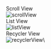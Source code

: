 Scroll View\
![scrollView](https://github.com/user-attachments/assets/c92742ab-84c1-47ce-b36b-be9b403f0c97)\
List View\
![listView](https://github.com/user-attachments/assets/9b4e6f94-f1ac-4ec5-b55c-264bf2e4c1df)\
Recycler View\
![recyclerView](https://github.com/user-attachments/assets/b196eb5c-79c0-4429-bd0c-18daa8c12a76)\

